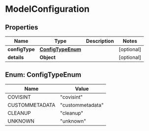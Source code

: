 

# ModelConfiguration


## Properties

| Name | Type | Description | Notes |
|------------ | ------------- | ------------- | -------------|
|**configType** | [**ConfigTypeEnum**](#ConfigTypeEnum) |  |  [optional] |
|**details** | **Object** |  |  [optional] |



## Enum: ConfigTypeEnum

| Name | Value |
|---- | -----|
| COVISINT | &quot;covisint&quot; |
| CUSTOMMETADATA | &quot;custommetadata&quot; |
| CLEANUP | &quot;cleanup&quot; |
| UNKNOWN | &quot;unknown&quot; |



